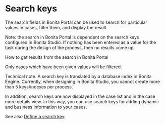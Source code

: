 # Search keys

The search fields in Bonita Portal can be used to search for particular values in cases, filter them, and display the result.

Note: the search in Bonita Portal is dependent on the search keys configured in Bonita Studio. If nothing has been entered as a value for the task during the design of the process, then no results come up.

How to get results from the search in Bonita Portal <!--{.h2}-->

Only cases which have been given values will be filtered.

Technical note: A search key is translated by a database index in Bonita Engine. Currently, when designing in Bonita Studio, you cannot create more than 5 keys/indexes per process.

In addition, search keys are now displayed in the case list and in the case more details view. In this way, you can use search keys for adding dynamic and business information to your cases.

See also [Define a search key](define-a-search-index.md).
